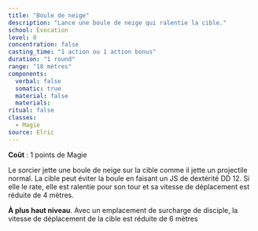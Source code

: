 ```yaml
---
title: "Boule de neige"
description: "Lance une boule de neige qui ralentie la cible."
school: Évocation
level: 0
concentration: false
casting_time: "1 action ou 1 action bonus"
duration: "1 round"
range: "18 mètres"
components:
  verbal: false
  somatic: true
  material: false
  materials:
ritual: false
classes:
  - Magie
source: Elric
---
```

**Coût** : 1 points de Magie  

Le sorcier jette une boule de neige sur la cible comme il jette un projectile normal. La cible peut éviter la boule en faisant un JS de dextérité DD 12. Si elle le rate, elle est ralentie pour son tour et sa vitesse de déplacement est réduite de 4 mètres.  

**À plus haut niveau**. Avec un emplacement de surcharge de disciple, la vitesse de déplacement de la cible est réduite de 6 mètres   
